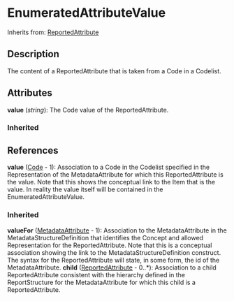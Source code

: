 
# EnumeratedAttributeValue

Inherits from: [ReportedAttribute](ReportedAttribute.md)



## Description

The content of a ReportedAttribute that is taken from a Code in a Codelist.


## Attributes

**value** (*string*): The Code value of the ReportedAttribute.

### Inherited



## References

**value** ([Code](../Codelists/Code.md) - 1): Association to a Code in the Codelist specified in the Representation of the MetadataAttribute for which this ReportedAttribute is the value. Note that this shows the conceptual link to the Item that is the value. In reality the value itself will be contained in the EnumeratedAttributeValue.

### Inherited

**valueFor** ([MetadataAttribute](MetadataAttribute.md) - 1): Association to the MetadataAttribute in the MetadataStructureDefinition that identifies the Concept and allowed Representation for the ReportedAttribute. Note that this is a conceptual association showing the link to the MetadataStructureDefinition construct. The syntax for the ReportedAttribute will state, in some form, the id of the MetadataAttribute.
**child** ([ReportedAttribute](ReportedAttribute.md) - 0..*): Association to a child ReportedAttribute consistent with the hierarchy defined in the ReportStructure for the MetadataAttribute for which this child is a ReportedAttribute.



